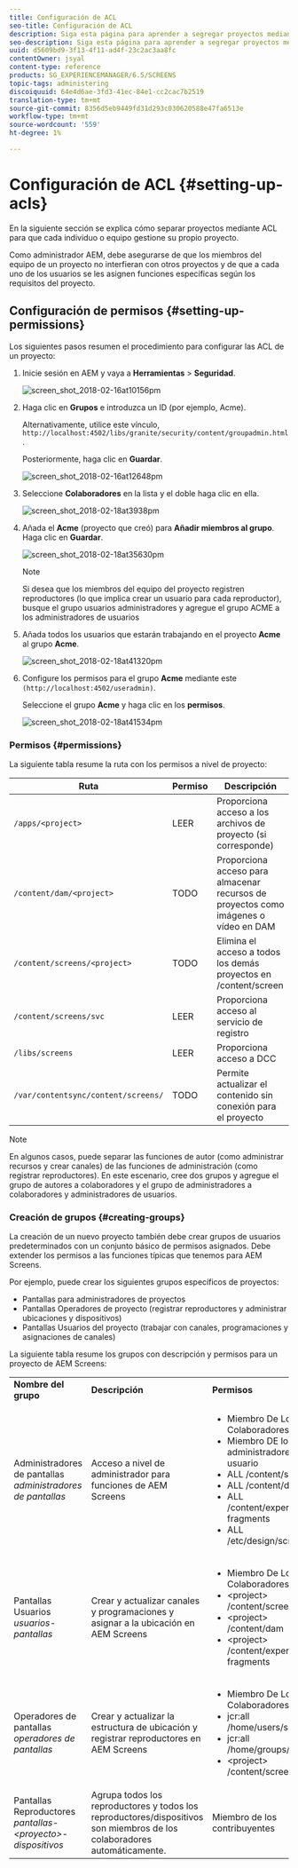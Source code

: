 ```yaml
---
title: Configuración de ACL
seo-title: Configuración de ACL
description: Siga esta página para aprender a segregar proyectos mediante ACL, de modo que cada individuo o equipo gestione su propio proyecto.
seo-description: Siga esta página para aprender a segregar proyectos mediante ACL, de modo que cada individuo o equipo gestione su propio proyecto.
uuid: d5609bd9-3f13-4f11-ad4f-23c2ac3aa8fc
contentOwner: jsyal
content-type: reference
products: SG_EXPERIENCEMANAGER/6.5/SCREENS
topic-tags: administering
discoiquuid: 64e4d6ae-3fd3-41ec-84e1-cc2cac7b2519
translation-type: tm+mt
source-git-commit: 8356d5eb9449fd31d293c030620588e47fa6513e
workflow-type: tm+mt
source-wordcount: '559'
ht-degree: 1%

---
```



# Configuración de ACL {#setting-up-acls}

En la siguiente sección se explica cómo separar proyectos mediante ACL para que cada individuo o equipo gestione su propio proyecto.

Como administrador AEM, debe asegurarse de que los miembros del equipo de un proyecto no interfieran con otros proyectos y de que a cada uno de los usuarios se les asignen funciones específicas según los requisitos del proyecto.

## Configuración de permisos {#setting-up-permissions}

Los siguientes pasos resumen el procedimiento para configurar las ACL de un proyecto:

1. Inicie sesión en AEM y vaya a **Herramientas** > **Seguridad**.

   ![screen_shot_2018-02-16at10156pm](assets/screen_shot_2018-02-16at10156pm.png)

1. Haga clic en **Grupos** e introduzca un ID (por ejemplo, Acme).

   Alternativamente, utilice este vínculo, `http://localhost:4502/libs/granite/security/content/groupadmin.html`.

   Posteriormente, haga clic en **Guardar**.

   ![screen_shot_2018-02-16at12648pm](assets/screen_shot_2018-02-16at12648pm.png)

1. Seleccione **Colaboradores** en la lista y el doble haga clic en ella.

   ![screen_shot_2018-02-18at3938pm](assets/screen_shot_2018-02-18at33938pm.png)

1. Añada el **Acme** (proyecto que creó) para **Añadir miembros al grupo**. Haga clic en **Guardar**.

   ![screen_shot_2018-02-18at35630pm](assets/screen_shot_2018-02-18at35630pm.png)

   >[!NOTE]
   >
   >Si desea que los miembros del equipo del proyecto registren reproductores (lo que implica crear un usuario para cada reproductor), busque el grupo usuarios administradores y agregue el grupo ACME a los administradores de usuarios

1. Añada todos los usuarios que estarán trabajando en el proyecto **Acme** al grupo **Acme**.

   ![screen_shot_2018-02-18at41320pm](assets/screen_shot_2018-02-18at41320pm.png)

1. Configure los permisos para el grupo **Acme** mediante este `(http://localhost:4502/useradmin)`.

   Seleccione el grupo **Acme** y haga clic en los **permisos**.

   ![screen_shot_2018-02-18at41534pm](assets/screen_shot_2018-02-18at41534pm.png)

### Permisos    {#permissions}

La siguiente tabla resume la ruta con los permisos a nivel de proyecto:

| **Ruta** | **Permiso** | **Descripción** |
|---|---|---|
| `/apps/<project>` | LEER | Proporciona acceso a los archivos de proyecto (si corresponde) |
| `/content/dam/<project>` | TODO | Proporciona acceso para almacenar recursos de proyectos como imágenes o vídeo en DAM |
| `/content/screens/<project>` | TODO | Elimina el acceso a todos los demás proyectos en /content/screen |
| `/content/screens/svc` | LEER | Proporciona acceso al servicio de registro |
| `/libs/screens` | LEER | Proporciona acceso a DCC |
| `/var/contentsync/content/screens/` | TODO | Permite actualizar el contenido sin conexión para el proyecto |

>[!NOTE]
>
>En algunos casos, puede separar las funciones de autor (como administrar recursos y crear canales) de las funciones de administración (como registrar reproductores). En este escenario, cree dos grupos y agregue el grupo de autores a colaboradores y el grupo de administradores a colaboradores y administradores de usuarios.

### Creación de grupos {#creating-groups}

La creación de un nuevo proyecto también debe crear grupos de usuarios predeterminados con un conjunto básico de permisos asignados. Debe extender los permisos a las funciones típicas que tenemos para AEM Screens.

Por ejemplo, puede crear los siguientes grupos específicos de proyectos:

* Pantallas para administradores de proyectos
* Pantallas Operadores de proyecto (registrar reproductores y administrar ubicaciones y dispositivos)
* Pantallas Usuarios del proyecto (trabajar con canales, programaciones y asignaciones de canales)

La siguiente tabla resume los grupos con descripción y permisos para un proyecto de AEM Screens:

<table>
 <tbody>
  <tr>
   <td><strong>Nombre del grupo</strong></td>
   <td><strong>Descripción</strong></td>
   <td><strong>Permisos   </strong></td>
  </tr>
  <tr>
   <td>Administradores de pantallas<br /> <em>administradores de pantallas</em></td>
   <td>Acceso a nivel de administrador para funciones de AEM Screens</td>
   <td>
    <ul>
     <li>Miembro De Los Colaboradores</li>
     <li>Miembro DE los administradores de usuario</li>
     <li>ALL /content/screen</li>
     <li>ALL /content/dam</li>
     <li>ALL /content/experience-fragments</li>
     <li>ALL /etc/design/screen</li>
    </ul> </td>
  </tr>
  <tr>
   <td>Pantallas Usuarios<br /> <em>usuarios-pantallas</em></td>
   <td>Crear y actualizar canales y programaciones y asignar a la ubicación en AEM Screens</td>
   <td>
    <ul>
     <li>Miembro De Los Colaboradores</li>
     <li>&lt;project&gt; /content/screen</li>
     <li>&lt;project&gt; /content/dam</li>
     <li>&lt;project&gt; /content/experience-fragments</li>
    </ul> </td>
  </tr>
  <tr>
   <td>Operadores de pantallas<br /> <em>operadores de pantallas</em></td>
   <td>Crear y actualizar la estructura de ubicación y registrar reproductores en AEM Screens</td>
   <td>
    <ul>
     <li>Miembro De Los Colaboradores</li>
     <li>jcr:all /home/users/screen</li>
     <li>jcr:all /home/groups/screen</li>
     <li>&lt;project&gt; /content/screen</li>
    </ul> </td>
  </tr>
  <tr>
   <td>Pantallas Reproductores<br /> <em>pantallas-&lt;proyecto&gt;-dispositivos</em></td>
   <td>Agrupa todos los reproductores y todos los reproductores/dispositivos son miembros de los colaboradores automáticamente.</td>
   <td><p> Miembro de los contribuyentes</p> </td>
  </tr>
 </tbody>
</table>

